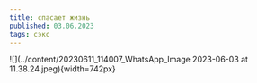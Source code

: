 ```yaml
---
title: спасает жизнь
published: 03.06.2023
tags: сэкс
---
```

![](../content/20230611_114007_WhatsApp_Image 2023-06-03 at 11.38.24.jpeg){width=742px}
